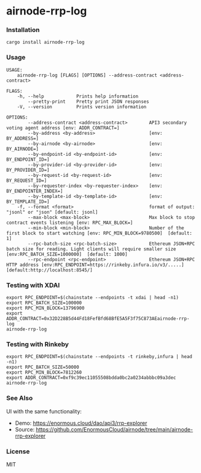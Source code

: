 # airnode-rrp-log

### Installation

```cargo install airnode-rrp-log```

### Usage
```
USAGE:
    airnode-rrp-log [FLAGS] [OPTIONS] --address-contract <address-contract>

FLAGS:
    -h, --help            Prints help information
        --pretty-print    Pretty print JSON responses
    -V, --version         Prints version information

OPTIONS:
        --address-contract <address-contract>        API3 secondary voting agent address [env: ADDR_CONTRACT=]
        --by-address <by-address>                    [env: BY_ADDRESS=]
        --by-airnode <by-airnode>                    [env: BY_AIRNODE=]
        --by-endpoint-id <by-endpoint-id>            [env: BY_ENDPOINT_ID=]
        --by-provider-id <by-provider-id>            [env: BY_PROVIDER_ID=]
        --by-request-id <by-request-id>              [env: BY_REQUEST_ID=]
        --by-requester-index <by-requester-index>    [env: BY_ENDPOINTER_INDEX=]
        --by-template-id <by-template-id>            [env: BY_TEMPLATE_ID=]
    -f, --format <format>                            format of output: "jsonl" or "json" [default: jsonl]
        --max-block <max-block>                      Max block to stop contract events listening [env: RPC_MAX_BLOCK=]
        --min-block <min-block>                      Number of the first block to start watching [env: RPC_MIN_BLOCK=9780500]  [default: 1]
        --rpc-batch-size <rpc-batch-size>            Ethereum JSON+RPC batch size for reading. Light clients will require smaller size  [env:RPC_BATCH_SIZE=1000000]  [default: 1000]
        --rpc-endpoint <rpc-endpoint>                Ethereum JSON+RPC HTTP address [env:RPC_ENDPOINT=https://rinkeby.infura.io/v3/.....]  [default:http://localhost:8545/]
```

### Testing with XDAI

```
export RPC_ENDPOINT=$(chainstate --endpoints -t xdai | head -n1)
export RPC_BATCH_SIZE=100000
export RPC_MIN_BLOCK=13796900
export ADDR_CONTRACT=0x32D228B5d44Fd18FefBfd68BfE5A5F3f75C873AEairnode-rrp-log
airnode-rrp-log
```

### Testing with Rinkeby

```
export RPC_ENDPOINT=$(chainstate --endpoints -t rinkeby,infura | head -n1)
export RPC_BATCH_SIZE=50000
export RPC_MIN_BLOCK=7812260
export ADDR_CONTRACT=0xf9c39ec11055508bdda0bc2a0234abbbc09a3dec
airnode-rrp-log
```

### See Also

UI with the same functionality: 
- Demo: https://enormous.cloud/dao/api3/rrp-explorer
- Source: https://github.com/EnormousCloud/airnode/tree/main/airnode-rrp-explorer

### License
MIT